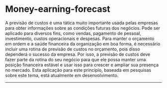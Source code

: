 # Money-earning-forecast
 A previsão de custos é uma tática muito importante usada pelas empresas para obter informações sobre as condições futuras dos negócios. Pode ser aplicado para diversos fins, como vendas, pagamento de pessoal, investimento, custos operacionais e despesas. Para manter o orçamento em ordem e a saúde financeira da organização em boa forma, é necessário incluir uma rotina de previsão de custos no orçamento, pois disso dependerá o sucesso da empresa. Por isso, a previsão de custos deve fazer parte da rotina do seu negócio para que ele possa manter uma posição financeira estável e usar isso para crescer e ampliar sua presença no mercado. Esta aplicação para este princípio, baseada em pesquisas sobre este tema, está atualmente em desenvolvimento.
 

---
